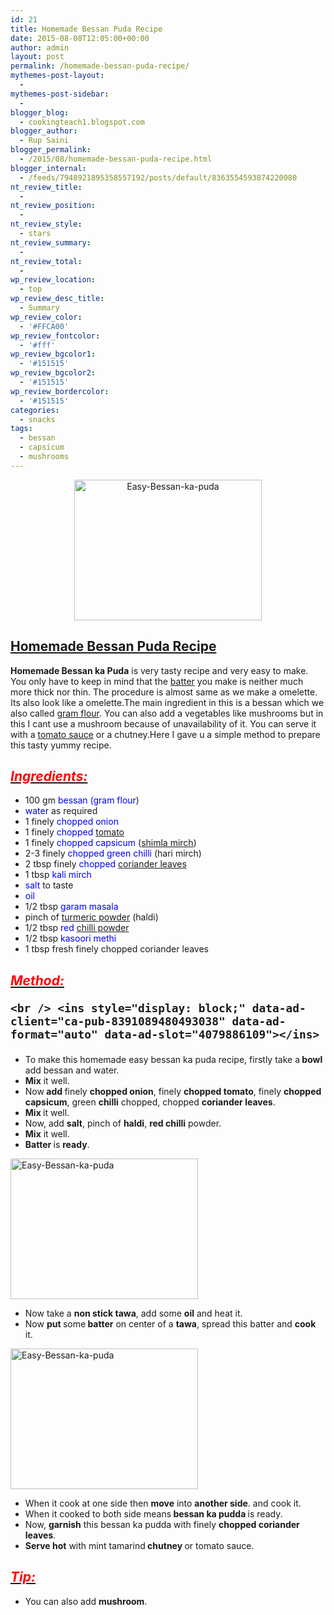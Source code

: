 ```yaml
---
id: 21
title: Homemade Bessan Puda Recipe
date: 2015-08-08T12:05:00+00:00
author: admin
layout: post
permalink: /homemade-bessan-puda-recipe/
mythemes-post-layout:
  - 
mythemes-post-sidebar:
  - 
blogger_blog:
  - cookingteach1.blogspot.com
blogger_author:
  - Rup Saini
blogger_permalink:
  - /2015/08/homemade-bessan-puda-recipe.html
blogger_internal:
  - /feeds/7948921895358557192/posts/default/8363554593874220080
nt_review_title:
  - 
nt_review_position:
  - 
nt_review_style:
  - stars
nt_review_summary:
  - 
nt_review_total:
  - 
wp_review_location:
  - top
wp_review_desc_title:
  - Summary
wp_review_color:
  - '#FFCA00'
wp_review_fontcolor:
  - '#fff'
wp_review_bgcolor1:
  - '#151515'
wp_review_bgcolor2:
  - '#151515'
wp_review_bordercolor:
  - '#151515'
categories:
  - snacks
tags:
  - bessan
  - capsicum
  - mushrooms
---
```

<div dir="ltr" style="text-align: left;">
  <div style="clear: both; text-align: center;">
    <img class="alignnone size-medium wp-image-276" src="http://cookingteach.com/wp-content/uploads/2015/08/2015-08-05-17.08.58-1-300x225.jpg" alt="Easy-Bessan-ka-puda" width="300" height="225" srcset="http://cookingteach.com/wp-content/uploads/2015/08/2015-08-05-17.08.58-1-300x225.jpg 300w, http://cookingteach.com/wp-content/uploads/2015/08/2015-08-05-17.08.58-1-768x576.jpg 768w, http://cookingteach.com/wp-content/uploads/2015/08/2015-08-05-17.08.58-1-1024x768.jpg 1024w, http://cookingteach.com/wp-content/uploads/2015/08/2015-08-05-17.08.58-1-320x240.jpg 320w" sizes="(max-width: 300px) 100vw, 300px" />
  </div>
  
  <div style="clear: both; text-align: center;">
  </div>
  
  <h2>
    <span style="text-decoration: underline;">Homemade Bessan Puda Recipe</span>
  </h2>
  
  <p>
    <b>Homemade Bessan ka Puda</b> is very tasty recipe and very easy to make. You only have to keep in mind that the <a class="zem_slink" title="Batter (cooking)" href="http://en.wikipedia.org/wiki/Batter_%28cooking%29" target="_blank" rel="wikipedia">batter</a> you make is neither much more thick nor thin. The procedure is almost same as we make a omelette. Its also look like a omelette.The main ingredient in this is a bessan which we also called <a class="zem_slink" title="Gram flour" href="http://en.wikipedia.org/wiki/Gram_flour" target="_blank" rel="wikipedia">gram flour</a>. You can also add a vegetables like mushrooms but in this I cant use a mushroom because of unavailability of it. You can serve it with a <a class="zem_slink" title="Tomato sauce" href="http://en.wikipedia.org/wiki/Tomato_sauce" target="_blank" rel="wikipedia">tomato sauce</a> or a chutney.Here I gave u a simple method to prepare this tasty yummy recipe.
  </p>
  
  <h2 style="text-align: left;">
    <i><u><span style="color: red;">Ingredients: </span></u></i>
  </h2>
  
  <ul>
    <li>
      100 gm<span style="color: blue;"> bessan (gram flour</span>)
    </li>
    <li>
      <span style="color: blue;">water</span> as required
    </li>
    <li>
      1 finely <span style="color: blue;">chopped onion</span>
    </li>
    <li>
      1 finely <span style="color: blue;">chopped <a class="zem_slink" title="Tomato" href="http://en.wikipedia.org/wiki/Tomato" target="_blank" rel="wikipedia">tomato</a></span>
    </li>
    <li>
      1 finely <span style="color: blue;">chopped capsicum </span>(<a class="zem_slink" title="Bell pepper" href="http://en.wikipedia.org/wiki/Bell_pepper" target="_blank" rel="wikipedia">shimla mirch</a>)
    </li>
    <li>
      2-3 finely <span style="color: blue;">chopped green chilli</span> (hari mirch)
    </li>
    <li>
      2 tbsp finely <span style="color: blue;">chopped <a class="zem_slink" title="Coriander" href="http://en.wikipedia.org/wiki/Coriander" target="_blank" rel="wikipedia">coriander leaves</a></span>
    </li>
    <li>
      1 tbsp<span style="color: blue;"> kali mirch</span>
    </li>
    <li>
      <span style="color: blue;">salt</span> to taste
    </li>
    <li>
      <span style="color: blue;">oil</span>
    </li>
    <li>
      1/2 tbsp <span style="color: blue;">garam masala</span>
    </li>
    <li>
      pinch of <span style="color: blue;"><a class="zem_slink" title="Turmeric" href="http://en.wikipedia.org/wiki/Turmeric" target="_blank" rel="wikipedia">turmeric powder</a></span> (haldi)
    </li>
    <li>
      1/2 tbsp<span style="color: blue;"> red <a class="zem_slink" title="Chili powder" href="http://en.wikipedia.org/wiki/Chili_powder" target="_blank" rel="wikipedia">chilli powder</a></span>
    </li>
    <li>
      1/2 tbsp <span style="color: blue;">kasoori methi</span>
    </li>
    <li>
      1 tbsp fresh finely chopped coriander leaves
    </li>
  </ul>
  
  <h2 style="text-align: left;">
    <i><u><span style="color: red;">Method: </span></u></i><!-- post -->
    
    <br /> <ins style="display: block;" data-ad-client="ca-pub-8391089480493038" data-ad-format="auto" data-ad-slot="4079886109"></ins>
  </h2>
  
  <ul>
    <li>
      To make this homemade easy bessan ka puda recipe, firstly take a<b> bowl </b>add bessan and water.
    </li>
    <li>
      <b>Mix</b> it well.
    </li>
    <li>
      Now<b> add </b>finely <b>chopped onion</b>, finely <b>chopped tomato</b>, finely <b>chopped capsicum</b>, green <b>chilli</b> chopped, chopped <b>coriander leaves</b>.
    </li>
    <li>
      <b>Mix </b>it well.
    </li>
    <li>
      Now, add <b>salt</b>, pinch of <b>haldi</b>, <b>red chilli</b> powder.
    </li>
    <li>
      <b>Mix</b> it well.
    </li>
    <li>
      <b>Batter </b>is <b>ready</b>.
    </li>
  </ul>
  
  <p>
    <img class="size-medium wp-image-278 aligncenter" src="http://cookingteach.com/wp-content/uploads/2015/08/2015-08-05-15.14.29-300x225.jpg" alt="Easy-Bessan-ka-puda" width="300" height="225" srcset="http://cookingteach.com/wp-content/uploads/2015/08/2015-08-05-15.14.29-300x225.jpg 300w, http://cookingteach.com/wp-content/uploads/2015/08/2015-08-05-15.14.29-768x576.jpg 768w, http://cookingteach.com/wp-content/uploads/2015/08/2015-08-05-15.14.29-1024x768.jpg 1024w, http://cookingteach.com/wp-content/uploads/2015/08/2015-08-05-15.14.29-320x240.jpg 320w" sizes="(max-width: 300px) 100vw, 300px" />
  </p>
  
  <div style="clear: both; text-align: center;">
  </div>
  
  <ul>
    <li>
      Now take a <b>non stick tawa</b>, add some <b>oil</b> and heat it.
    </li>
    <li>
      Now <b>put </b>some<b> batter</b> on center of a <b>tawa</b>, spread this batter and <b>cook</b> it.
    </li>
  </ul>
  
  <p>
    <img class="size-medium wp-image-277 aligncenter" src="http://cookingteach.com/wp-content/uploads/2015/08/2015-08-05-15.43.16-300x225.jpg" alt="Easy-Bessan-ka-puda" width="300" height="225" srcset="http://cookingteach.com/wp-content/uploads/2015/08/2015-08-05-15.43.16-300x225.jpg 300w, http://cookingteach.com/wp-content/uploads/2015/08/2015-08-05-15.43.16-768x576.jpg 768w, http://cookingteach.com/wp-content/uploads/2015/08/2015-08-05-15.43.16-1024x768.jpg 1024w, http://cookingteach.com/wp-content/uploads/2015/08/2015-08-05-15.43.16-320x240.jpg 320w" sizes="(max-width: 300px) 100vw, 300px" />
  </p>
  
  <div style="clear: both; text-align: center;">
  </div>
  
  <ul>
    <li>
      When it cook at one side then <b>move</b> into <b>another side</b>. and cook it.
    </li>
    <li>
      When it cooked to both side means<b> bessan ka pudda </b>is ready.
    </li>
    <li>
      Now, <b>garnish</b> this bessan ka pudda with finely <b>chopped coriander leaves</b>.
    </li>
    <li>
      <b>Serve hot</b> with mint tamarind<b> chutney </b>or tomato sauce.
    </li>
  </ul>
  
  <h2 style="text-align: left;">
    <i><u><span style="color: red;">Tip: </span></u></i>
  </h2>
  
  <ul>
    <li>
      You can also add <b>mushroom</b>.
    </li>
  </ul>
</div>